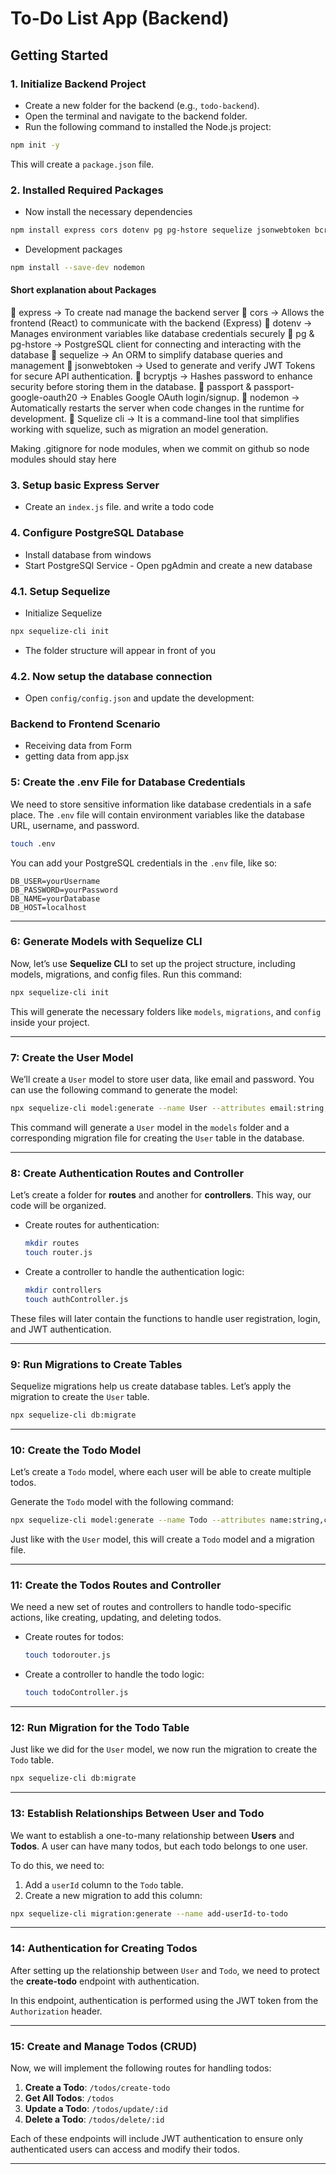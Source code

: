 # To-Do List App (Backend)

## Getting Started

### 1. Initialize Backend Project

- Create a new folder for the backend (e.g., `todo-backend`).
- Open the terminal and navigate to the backend folder.
- Run the following command to installed the Node.js project:

```sh
npm init -y
```

This will create a `package.json` file.

### 2. Installed Required Packages

- Now install the necessary dependencies

```sh
npm install express cors dotenv pg pg-hstore sequelize jsonwebtoken bcryptjs passport passport-google-oauth20
```

- Development packages

```sh
npm install --save-dev nodemon
```

#### Short explanation about Packages

🔷 express &rarr; To create nad manage the backend server
🔷 cors &rarr; Allows the frontend (React) to communicate with the backend (Express)
🔷 dotenv &rarr; Manages environment variables like database credentials securely
🔷 pg & pg-hstore &rarr; PostgreSQL client for connecting and interacting with the database
🔷 sequelize &rarr; An ORM to simplify database queries and management
🔷 jsonwebtoken &rarr; Used to generate and verify JWT Tokens for secure API authentication.
🔷 bcryptjs &rarr; Hashes password to enhance security before storing them in the database.
🔷 passport & passport-google-oauth20 &rarr; Enables Google OAuth login/signup.
🔷 nodemon &rarr; Automatically restarts the server when code changes in the runtime for development.
🔷 Squelize cli &rarr; It is a command-line tool that simplifies working with squelize, such as migration an model generation.

Making .gitignore for node modules, when we commit on github so node modules should stay here

### 3. Setup basic Express Server

- Create an `index.js` file. and write a todo code

### 4. Configure PostgreSQL Database

- Install database from windows
- Start PostgreSQl Service - Open pgAdmin and create a new database

### 4.1. Setup Sequelize

- Initialize Sequelize

```sh
npx sequelize-cli init
```

- The folder structure will appear in front of you

### 4.2. Now setup the database connection

- Open `config/config.json` and update the development:

### Backend to Frontend Scenario

- Receiving data from Form
- getting data from app.jsx

### 5: Create the .env File for Database Credentials

We need to store sensitive information like database credentials in a safe place. The `.env` file will contain environment variables like the database URL, username, and password.

```bash
touch .env
```

You can add your PostgreSQL credentials in the `.env` file, like so:

```
DB_USER=yourUsername
DB_PASSWORD=yourPassword
DB_NAME=yourDatabase
DB_HOST=localhost
```

---

### 6: Generate Models with Sequelize CLI

Now, let’s use **Sequelize CLI** to set up the project structure, including models, migrations, and config files. Run this command:

```bash
npx sequelize-cli init
```

This will generate the necessary folders like `models`, `migrations`, and `config` inside your project.

---

### 7: Create the User Model

We’ll create a `User` model to store user data, like email and password. You can use the following command to generate the model:

```bash
npx sequelize-cli model:generate --name User --attributes email:string,password:string
```

This command will generate a `User` model in the `models` folder and a corresponding migration file for creating the `User` table in the database.

---

### 8: Create Authentication Routes and Controller

Let’s create a folder for **routes** and another for **controllers**. This way, our code will be organized.

- Create routes for authentication:

  ```bash
  mkdir routes
  touch router.js
  ```

- Create a controller to handle the authentication logic:
  ```bash
  mkdir controllers
  touch authController.js
  ```

These files will later contain the functions to handle user registration, login, and JWT authentication.

---

### 9: Run Migrations to Create Tables

Sequelize migrations help us create database tables. Let’s apply the migration to create the `User` table.

```bash
npx sequelize-cli db:migrate
```

---

### 10: Create the Todo Model

Let’s create a `Todo` model, where each user will be able to create multiple todos.

Generate the `Todo` model with the following command:

```bash
npx sequelize-cli model:generate --name Todo --attributes name:string,completed:boolean
```

Just like with the `User` model, this will create a `Todo` model and a migration file.

---

### 11: Create the Todos Routes and Controller

We need a new set of routes and controllers to handle todo-specific actions, like creating, updating, and deleting todos.

- Create routes for todos:

  ```bash
  touch todorouter.js
  ```

- Create a controller to handle the todo logic:
  ```bash
  touch todoController.js
  ```

---

### 12: Run Migration for the Todo Table

Just like we did for the `User` model, we now run the migration to create the `Todo` table.

```bash
npx sequelize-cli db:migrate
```

---

### 13: Establish Relationships Between User and Todo

We want to establish a one-to-many relationship between **Users** and **Todos**. A user can have many todos, but each todo belongs to one user.

To do this, we need to:

1. Add a `userId` column to the `Todo` table.
2. Create a new migration to add this column:

```bash
npx sequelize-cli migration:generate --name add-userId-to-todo
```

---

### 14: Authentication for Creating Todos

After setting up the relationship between `User` and `Todo`, we need to protect the **create-todo** endpoint with authentication.

In this endpoint, authentication is performed using the JWT token from the `Authorization` header.

---

### 15: Create and Manage Todos (CRUD)

Now, we will implement the following routes for handling todos:

1. **Create a Todo**: `/todos/create-todo`
2. **Get All Todos**: `/todos`
3. **Update a Todo**: `/todos/update/:id`
4. **Delete a Todo**: `/todos/delete/:id`

Each of these endpoints will include JWT authentication to ensure only authenticated users can access and modify their todos.

---
